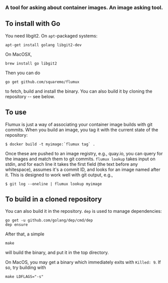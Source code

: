 ### A tool for asking about container images. An image asking tool.

## To install with Go

You need libgit2. On `apt`-packaged systems:

    apt-get install golang libgit2-dev

On MacOSX,

    brew install go libgit2

Then you can do

    go get github.com/squaremo/flumux

to fetch, build and install the binary. You can also build it by
cloning the repository -- see below.

## To use

Flumux is just a way of associating your container image builds with
git commits. When you build an image, you tag it with the current
state of the repository:

    $ docker build -t myimage:`flumux tag` .

Once these are pushed to an image registry, e.g., quay.io, you can
query for the images and match them to git commits. `flumux lookup`
takes input on stdin, and for each line it takes the first field (the
text before any whitespace), assumes it's a commit ID, and looks for
an image named after it. This is designed to work well with git
output, e.g.,

    $ git log --oneline | flumux lookup myimage

## To build in a cloned repository

You can also build it in the repository. `dep` is used to manage dependencies:

    go get -u github.com/golang/dep/cmd/dep
    dep ensure

After that, a simple

    make

will build the binary, and put it in the top directory.

On MacOS, you may get a binary which immediately exits with `Killed:
9`. If so, try building with

    make LDFLAGS="-s"
